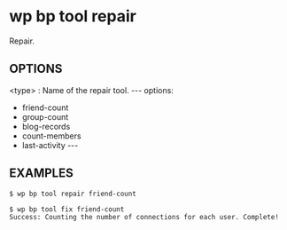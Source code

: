 #	wp bp tool repair

Repair.

## OPTIONS

&lt;type&gt;
: Name of the repair tool.
\---
options:
  - friend-count
  - group-count
  - blog-records
  - count-members
  - last-activity
\---

## EXAMPLES

    $ wp bp tool repair friend-count

    $ wp bp tool fix friend-count
    Success: Counting the number of connections for each user. Complete!

